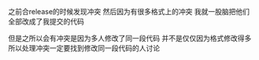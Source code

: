 之前合release的时候发现冲突
然后因为有很多格式上的冲突
我就一股脑把他们全部改成了我提交的代码

但是之所以会有冲突是因为多人修改了同一段代码
并不是仅仅因为格式修改得多
所以处理冲突一定要找到修改同一段代码的人讨论
